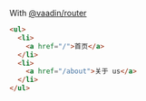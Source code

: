 With [@vaadin/router](https://vaadin.com/router)

```html
<ul>
  <li>
    <a href="/">首页</a>
  </li>
  <li>
    <a href="/about">关于 us</a>
  </li>
</ul>
```
